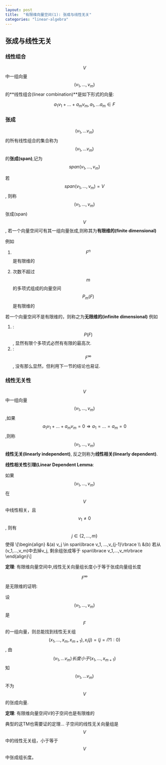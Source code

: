 ```yaml
---
layout: post
title:  "有限维向量空间(1): 张成与线性无关"
categories: "linear-algebra"
---
```

## **张成与线性无关**

### **线性组合**

$$V$$中一组向量$$(v_1,...,v_m)$$的**线性组合(linear combination)**是如下形式的向量:

$$a_1 v_1+...+a_m v_m, a_1,...a_m \in F$$


### **张成**
$$(v_1,...v_m)$$的所有线性组合的集合称为$$(v_1,...v_m)$$的**张成(span)**,记为$$span(v_1,...,v_m)$$

若$$span(v_1,...,v_m)=V$$, 则称$$(v_1,...,v_m)$$张成(span)$$V$$, 若一个向量空间可有其一组向量张成,则称其为**有限维的(finite dimensional)**

例如

1. $$F^n$$是有限维的

2. 次数不超过$$m$$的多项式组成的向量空间$$P_m(F)$$是有限维的


 若一个向量空间不是有限维的，则称之为**无限维的(infinite dimensional)**
例如

1. :$$P(F)$$, 显然有限个多项式必然有有限的最高次.
2. :$$F^{\infty}$$, 没有那么显然，但利用下一节的结论也易证.

### **线性无关性**
$$V$$中一组向量$$(v_1,...,v_m)$$,如果$$a_1 v_1+...+a_m v_m=0 \Rightarrow a_1=...=a_m=0$$,则称$$(v_1,...,v_m)$$**线性无关(linearly independent)**, 反之则称为**线性相关(linearly dependent)**.

**线性相关性引理(Linear Dependent Lemma**:

如果$$(v_1,...,v_m)$$在$$V$$中线性相关，且$$v_1 \neq 0$$, 则有$$j \in \lbrace 2,...,m \rbrace$$使得
\\[\begin{align}
&(a) v_j \in span\lbrace v_1, ...,v_{j-1}\rbrace \\\\ 
&(b) 若从(v_1,...,v_m)中去掉v_j, 剩余组张成等于 span\lbrace v_1,...,v_m\rbrace
\end{align}\\]

**定理**: 有限维向量空间中,线性无关向量组长度小于等于张成向量组长度

$$F^{\infty}$$是无限维的证明:

设$$(v_1,...,v_m)$$是$$F$$的一组向量，则总能找到线性无关组$$(x_1,...,x_m, x_{m+1}), x_i(j) = (j = i?1:0)$$, 由$$(v_1,...v_m)长度小于(x_1,...,x_{m+1})$$知$$(v_1,...v_m)$$不为$$V$$的张成向量.

**定理**: 有限维向量空间V的子空间也是有限维的

典型的这TM也需要证的定理...
子空间的线性无关向量组是$$V$$中的线性无关组，小于等于$$V$$中张成组长度。




